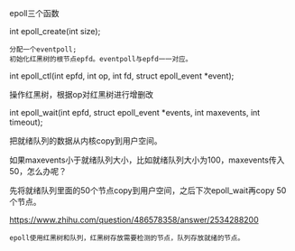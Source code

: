 epoll三个函数

int epoll_create(int size);

    分配一个eventpoll;
    初始化红黑树的根节点epfd。eventpoll与epfd一一对应。

int epoll_ctl(int epfd, int op, int fd, struct epoll_event *event);

操作红黑树，根据op对红黑树进行增删改

int epoll_wait(int epfd, struct epoll_event *events, int maxevents, int timeout);

把就绪队列的数据从内核copy到用户空间。

如果maxevents小于就绪队列大小，比如就绪队列大小为100，maxevents传入50，怎么办呢？

先将就绪队列里面的50个节点copy到用户空间，之后下次epoll_wait再copy 50个节点。

https://www.zhihu.com/question/486578358/answer/2534288200

`epoll使用红黑树和队列，红黑树存放需要检测的节点，队列存放就绪的节点。`